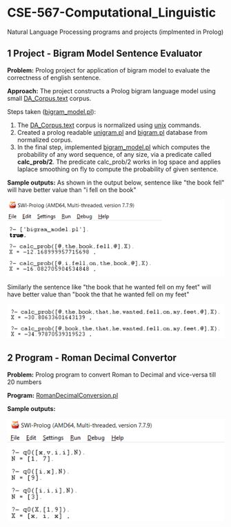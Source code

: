 # CSE-567-Computational_Linguistic
Natural Language Processing programs and projects (implmented in Prolog)
##
## 1 Project - Bigram Model Sentence Evaluator
**Problem:** Prolog project for application of bigram model to evaluate the correctness of english sentence.

**Approach:**
The project constructs a Prolog bigram language model using small [DA_Corpus.text](bigram-sentense-evaluator/DA_Corpus.txt) corpus.

Steps taken ([bigram_model.pl](bigram-sentense-evaluator/bigram_model.pl)):

1. The [DA_Corpus.text](bigram-sentense-evaluator/DA_Corpus.txt) corpus is normalized using [unix](bigram-sentense-evaluator/unix_commands.txt) commands.
2. Created a prolog readable [unigram.pl](bigram-sentense-evaluator/unigrams.pl) and [bigram.pl](bigram-sentense-evaluator/bigrams.pl) database from normalized corpus.
3. In the final step, implemented [bigram_model.pl](bigram-sentense-evaluator/bigram_model.pl) which computes the probability of any word sequence, of any size, via a predicate called **calc_prob/2**. The predicate calc_prob/2 works in log space and applies laplace smoothing on fly to compute the probability of given sentence.

**Sample outputs:** 
As shown in the output below, sentence like "the book fell" will have better value than "i fell on the book"

![output1](bigram-sentense-evaluator/output/output1.png)

Similarly the sentence like "the book that he wanted fell on my feet" will have better value than "book the that he wanted fell on my feet"

![output2](bigram-sentense-evaluator/output/output2.png)

##
## 2 Program - Roman Decimal Convertor
**Problem:** Prolog program to convert Roman to Decimal and vice-versa till 20 numbers

**Program:** [RomanDecimalConversion.pl](roman-decimal-convertor/RomanDecimalConversion.pl)

**Sample outputs:** 

![output](roman-decimal-convertor/output/output.png)


